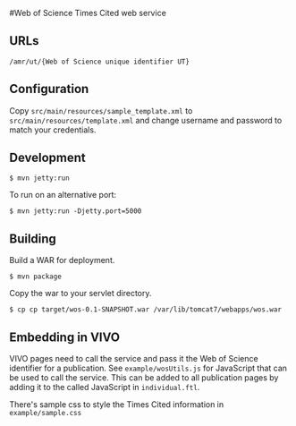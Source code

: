#Web of Science Times Cited web service



## URLs

`/amr/ut/{Web of Science unique identifier UT}`

## Configuration

Copy `src/main/resources/sample_template.xml` to `src/main/resources/template.xml` and change username and password to
match your credentials.

## Development

`$ mvn jetty:run`

To run on an alternative port:

`$ mvn jetty:run -Djetty.port=5000`

## Building

Build a WAR for deployment.

`$ mvn package`

Copy the war to your servlet directory.

`$ cp cp target/wos-0.1-SNAPSHOT.war /var/lib/tomcat7/webapps/wos.war`


## Embedding in VIVO

VIVO pages need to call the service and pass it the Web of Science identifier for a publication. See `example/wosUtils.js`
for JavaScript that can be used to call the service. This can be added to all publication pages by adding it to the called
JavaScript in `individual.ftl`.

There's sample css to style the Times Cited information in `example/sample.css`
